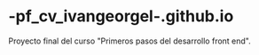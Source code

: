 # -pf_cv_ivangeorgel-.github.io
Proyecto final del curso "Primeros pasos del desarrollo front end".
